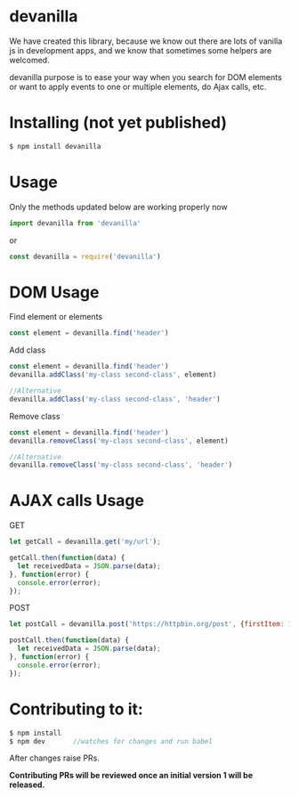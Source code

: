 # devanilla

We have created this library, because we know out there are lots of vanilla js in development apps, and we know that sometimes some helpers are welcomed.

devanilla purpose is to ease your way when you search for DOM elements or want to apply events to one or multiple elements, do Ajax calls, etc.

# Installing (not yet published)
```javascript
$ npm install devanilla
```

# Usage
Only the methods updated below are working properly now
```javascript
import devanilla from 'devanilla'
```
or
```javascript
const devanilla = require('devanilla')
```

# DOM Usage
Find element or elements
```javascript
const element = devanilla.find('header')
```

Add class
```javascript
const element = devanilla.find('header')
devanilla.addClass('my-class second-class', element)

//Alternative
devanilla.addClass('my-class second-class', 'header')
```

Remove class
```javascript
const element = devanilla.find('header')
devanilla.removeClass('my-class second-class', element)

//Alternative
devanilla.removeClass('my-class second-class', 'header')
```

# AJAX calls Usage
GET
```javascript
let getCall = devanilla.get('my/url');

getCall.then(function(data) {
  let receivedData = JSON.parse(data);
}, function(error) {
  console.error(error);
});
```

POST
```javascript
let postCall = devanilla.post('https://httpbin.org/post', {firstItem: 1});

postCall.then(function(data) {
  let receivedData = JSON.parse(data);
}, function(error) {
  console.error(error);
});
```

# Contributing to it:
```javascript
$ npm install
$ npm dev       //watches for changes and run babel
```

After changes raise PRs.

**Contributing PRs will be reviewed once an initial version 1 will be released.**
